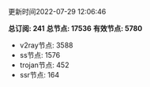 更新时间2022-07-29 12:06:46

**总订阅: 241**
**总节点: 17536**
**有效节点: 5780**
- v2ray节点: 3588
- ss节点: 1576
- trojan节点: 452
- ssr节点: 164
